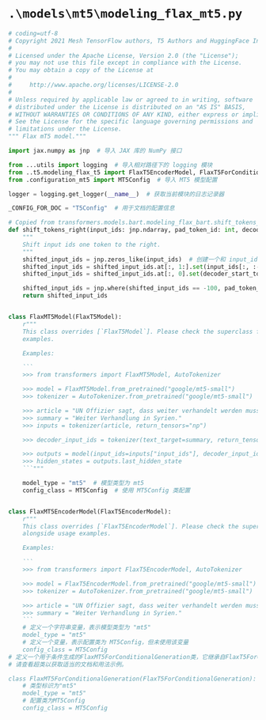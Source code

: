 # `.\models\mt5\modeling_flax_mt5.py`

```py
# coding=utf-8
# Copyright 2021 Mesh TensorFlow authors, T5 Authors and HuggingFace Inc. team.
#
# Licensed under the Apache License, Version 2.0 (the "License");
# you may not use this file except in compliance with the License.
# You may obtain a copy of the License at
#
#     http://www.apache.org/licenses/LICENSE-2.0
#
# Unless required by applicable law or agreed to in writing, software
# distributed under the License is distributed on an "AS IS" BASIS,
# WITHOUT WARRANTIES OR CONDITIONS OF ANY KIND, either express or implied.
# See the License for the specific language governing permissions and
# limitations under the License.
""" Flax mT5 model."""

import jax.numpy as jnp  # 导入 JAX 库的 NumPy 接口

from ...utils import logging  # 导入相对路径下的 logging 模块
from ..t5.modeling_flax_t5 import FlaxT5EncoderModel, FlaxT5ForConditionalGeneration, FlaxT5Model  # 导入 FlaxT5 相关模块
from .configuration_mt5 import MT5Config  # 导入 MT5 模型配置

logger = logging.get_logger(__name__)  # 获取当前模块的日志记录器

_CONFIG_FOR_DOC = "T5Config"  # 用于文档的配置信息

# Copied from transformers.models.bart.modeling_flax_bart.shift_tokens_right
def shift_tokens_right(input_ids: jnp.ndarray, pad_token_id: int, decoder_start_token_id: int) -> jnp.ndarray:
    """
    Shift input ids one token to the right.
    """
    shifted_input_ids = jnp.zeros_like(input_ids)  # 创建一个和 input_ids 形状相同的全零数组
    shifted_input_ids = shifted_input_ids.at[:, 1:].set(input_ids[:, :-1])  # 将 input_ids 向右移动一个位置
    shifted_input_ids = shifted_input_ids.at[:, 0].set(decoder_start_token_id)  # 设置起始位置的 token id 为 decoder_start_token_id

    shifted_input_ids = jnp.where(shifted_input_ids == -100, pad_token_id, shifted_input_ids)  # 将 -100 的位置替换为 pad_token_id
    return shifted_input_ids


class FlaxMT5Model(FlaxT5Model):
    r"""
    This class overrides [`FlaxT5Model`]. Please check the superclass for the appropriate documentation alongside usage
    examples.

    Examples:

    ```
    >>> from transformers import FlaxMT5Model, AutoTokenizer

    >>> model = FlaxMT5Model.from_pretrained("google/mt5-small")
    >>> tokenizer = AutoTokenizer.from_pretrained("google/mt5-small")

    >>> article = "UN Offizier sagt, dass weiter verhandelt werden muss in Syrien."
    >>> summary = "Weiter Verhandlung in Syrien."
    >>> inputs = tokenizer(article, return_tensors="np")

    >>> decoder_input_ids = tokenizer(text_target=summary, return_tensors="np").input_ids

    >>> outputs = model(input_ids=inputs["input_ids"], decoder_input_ids=decoder_input_ids)
    >>> hidden_states = outputs.last_hidden_state
    ```"""

    model_type = "mt5"  # 模型类型为 mt5
    config_class = MT5Config  # 使用 MT5Config 类配置


class FlaxMT5EncoderModel(FlaxT5EncoderModel):
    r"""
    This class overrides [`FlaxT5EncoderModel`]. Please check the superclass for the appropriate documentation
    alongside usage examples.

    Examples:

    ```
    >>> from transformers import FlaxT5EncoderModel, AutoTokenizer

    >>> model = FlaxT5EncoderModel.from_pretrained("google/mt5-small")
    >>> tokenizer = AutoTokenizer.from_pretrained("google/mt5-small")

    >>> article = "UN Offizier sagt, dass weiter verhandelt werden muss in Syrien."
    >>> summary = "Weiter Verhandlung in Syrien."
    ```
    # 定义一个字符串变量，表示模型类型为 "mt5"
    model_type = "mt5"
    # 定义一个变量，表示配置类为 MT5Config，但未使用该变量
    config_class = MT5Config
# 定义一个用于条件生成的FlaxMT5ForConditionalGeneration类，它继承自FlaxT5ForConditionalGeneration类。
# 请查看超类以获取适当的文档和用法示例。

class FlaxMT5ForConditionalGeneration(FlaxT5ForConditionalGeneration):
    # 类型标识为"mt5"
    model_type = "mt5"
    # 配置类为MT5Config
    config_class = MT5Config
```